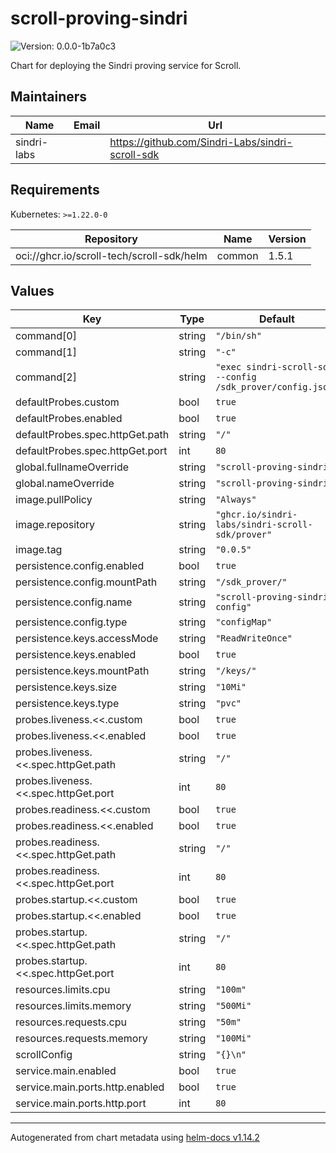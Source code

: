 # scroll-proving-sindri

![Version: 0.0.0-1b7a0c3](https://img.shields.io/badge/Version-0.0.0--1b7a0c3-informational?style=flat-square)

Chart for deploying the Sindri proving service for Scroll.

## Maintainers

| Name | Email | Url |
| ---- | ------ | --- |
| sindri-labs |  | <https://github.com/Sindri-Labs/sindri-scroll-sdk> |

## Requirements

Kubernetes: `>=1.22.0-0`

| Repository | Name | Version |
|------------|------|---------|
| oci://ghcr.io/scroll-tech/scroll-sdk/helm | common | 1.5.1 |

## Values

| Key | Type | Default | Description |
|-----|------|---------|-------------|
| command[0] | string | `"/bin/sh"` |  |
| command[1] | string | `"-c"` |  |
| command[2] | string | `"exec sindri-scroll-sdk --config /sdk_prover/config.json"` |  |
| defaultProbes.custom | bool | `true` |  |
| defaultProbes.enabled | bool | `true` |  |
| defaultProbes.spec.httpGet.path | string | `"/"` |  |
| defaultProbes.spec.httpGet.port | int | `80` |  |
| global.fullnameOverride | string | `"scroll-proving-sindri"` |  |
| global.nameOverride | string | `"scroll-proving-sindri"` |  |
| image.pullPolicy | string | `"Always"` |  |
| image.repository | string | `"ghcr.io/sindri-labs/sindri-scroll-sdk/prover"` |  |
| image.tag | string | `"0.0.5"` |  |
| persistence.config.enabled | bool | `true` |  |
| persistence.config.mountPath | string | `"/sdk_prover/"` |  |
| persistence.config.name | string | `"scroll-proving-sindri-config"` |  |
| persistence.config.type | string | `"configMap"` |  |
| persistence.keys.accessMode | string | `"ReadWriteOnce"` |  |
| persistence.keys.enabled | bool | `true` |  |
| persistence.keys.mountPath | string | `"/keys/"` |  |
| persistence.keys.size | string | `"10Mi"` |  |
| persistence.keys.type | string | `"pvc"` |  |
| probes.liveness.<<.custom | bool | `true` |  |
| probes.liveness.<<.enabled | bool | `true` |  |
| probes.liveness.<<.spec.httpGet.path | string | `"/"` |  |
| probes.liveness.<<.spec.httpGet.port | int | `80` |  |
| probes.readiness.<<.custom | bool | `true` |  |
| probes.readiness.<<.enabled | bool | `true` |  |
| probes.readiness.<<.spec.httpGet.path | string | `"/"` |  |
| probes.readiness.<<.spec.httpGet.port | int | `80` |  |
| probes.startup.<<.custom | bool | `true` |  |
| probes.startup.<<.enabled | bool | `true` |  |
| probes.startup.<<.spec.httpGet.path | string | `"/"` |  |
| probes.startup.<<.spec.httpGet.port | int | `80` |  |
| resources.limits.cpu | string | `"100m"` |  |
| resources.limits.memory | string | `"500Mi"` |  |
| resources.requests.cpu | string | `"50m"` |  |
| resources.requests.memory | string | `"100Mi"` |  |
| scrollConfig | string | `"{}\n"` |  |
| service.main.enabled | bool | `true` |  |
| service.main.ports.http.enabled | bool | `true` |  |
| service.main.ports.http.port | int | `80` |  |

----------------------------------------------
Autogenerated from chart metadata using [helm-docs v1.14.2](https://github.com/norwoodj/helm-docs/releases/v1.14.2)

